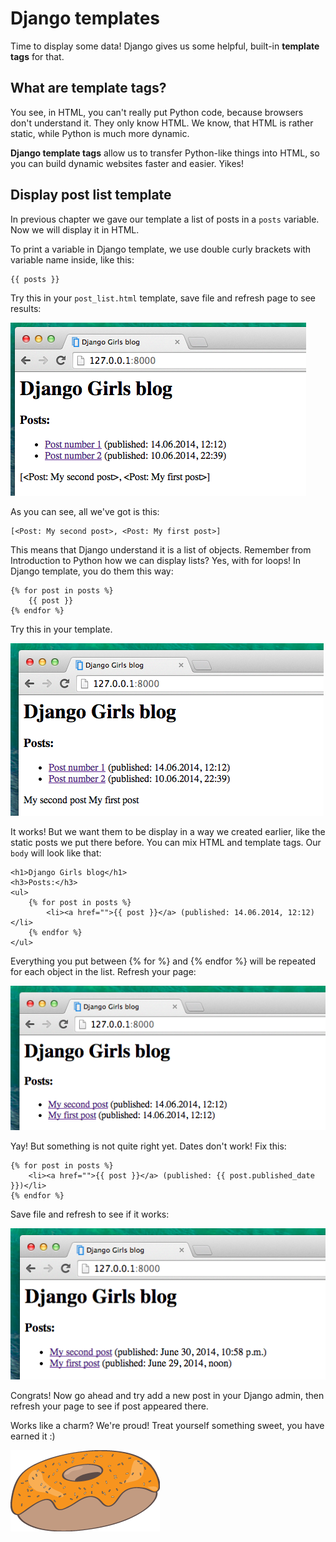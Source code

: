 # Django templates

Time to display some data! Django gives us some helpful, built-in __template tags__ for that.

## What are template tags?

You see, in HTML, you can't really put Python code, because browsers don't understand it. They only know HTML. We know, that HTML is rather static, while Python is much more dynamic.

__Django template tags__ allow us to transfer Python-like things into HTML, so you can build dynamic websites faster and easier. Yikes!

## Display post list template

In previous chapter we gave our template a list of posts in a `posts` variable. Now we will display it in HTML.

To print a variable in Django template, we use double curly brackets with variable name inside, like this:

    {{ posts }}

Try this in your `post_list.html` template, save file and refresh page to see results:

![Figure 13.1](images/step1.png)

As you can see, all we've got is this:

    [<Post: My second post>, <Post: My first post>]

This means that Django understand it is a list of objects. Remember from Introduction to Python how we can display lists? Yes, with for loops! In Django template, you do them this way:

    {% for post in posts %}
        {{ post }}
    {% endfor %}

Try this in your template.

![Figure 13.2](images/step2.png)

It works! But we want them to be display in a way we created earlier, like the static posts we put there before. You can mix HTML and template tags. Our `body` will look like that:

    <h1>Django Girls blog</h1>
    <h3>Posts:</h3>
    <ul>
        {% for post in posts %}
            <li><a href="">{{ post }}</a> (published: 14.06.2014, 12:12)</li>
        {% endfor %}
    </ul>

Everything you put between {% for %} and {% endfor %} will be repeated for each object in the list. Refresh your page:

![Figure 13.3](images/step3.png)

Yay! But something is not quite right yet. Dates don't work! Fix this:

    {% for post in posts %}
        <li><a href="">{{ post }}</a> (published: {{ post.published_date }})</li>
    {% endfor %}

Save file and refresh to see if it works:

![Figure 13.3](images/step4.png)

Congrats! Now go ahead and try add a new post in your Django admin, then refresh your page to see if post appeared there.

Works like a charm? We're proud! Treat yourself something sweet, you have earned it :)

![Figure 13.3](images/donut.png)
